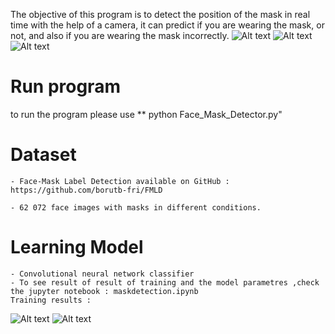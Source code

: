 The objective of this program is to detect the position of the mask in real time with the help of a camera, it can predict if you are wearing the mask, or not, and also if you are wearing the mask incorrectly. 
![Alt text](../ProjetDetectionMask/without_mask.JPG?raw=true "without mask")
![Alt text](../ProjetDetectionMask/with_mask.JPG?raw=true "with mask")
![Alt text](../ProjetDetectionMask/mask_incorrectly_worn2.JPG?raw=true "with mask")



# Run program 
to run the program please use 
    ** python Face_Mask_Detector.py"

# Dataset 
    - Face-Mask Label Detection available on GitHub : 
    https://github.com/borutb-fri/FMLD

    - 62 072 face images with masks in different conditions.

# Learning Model 
    - Convolutional neural network classifier
    - To see result of result of training and the model parametres ,check the jupyter notebook : maskdetection.ipynb
    Training results : 
![Alt text](../ProjetDetectionMask/output.JPG?raw=true "Model accuracy")
![Alt text](../ProjetDetectionMask/output.JPG?raw=true "Model Loss")





